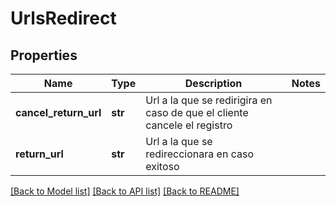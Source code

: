 # UrlsRedirect

## Properties
Name | Type | Description | Notes
------------ | ------------- | ------------- | -------------
**cancel_return_url** | **str** | Url a la que se redirigira en caso de que el cliente cancele el registro | 
**return_url** | **str** | Url a la que se redireccionara en caso exitoso | 

[[Back to Model list]](../README.md#documentation-for-models) [[Back to API list]](../README.md#documentation-for-api-endpoints) [[Back to README]](../README.md)

